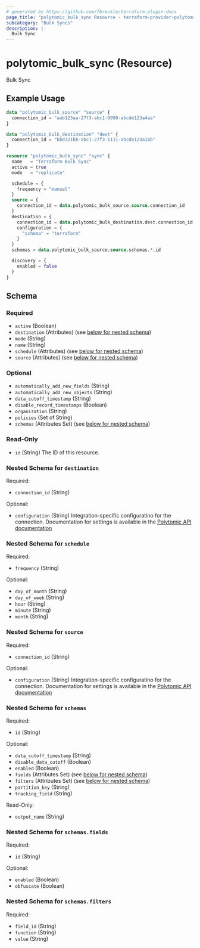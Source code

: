 ```yaml
---
# generated by https://github.com/fbreckle/terraform-plugin-docs
page_title: "polytomic_bulk_sync Resource - terraform-provider-polytomic"
subcategory: "Bulk Syncs"
description: |-
  Bulk Sync
---
```


# polytomic_bulk_sync (Resource)

Bulk Sync

## Example Usage

```terraform
data "polytomic_bulk_source" "source" {
  connection_id = "aab123aa-27f3-abc1-9999-abcde123a4aa"
}

data "polytomic_bulk_destination" "dest" {
  connection_id = "bbd321bb-abc1-27f3-1111-abcde123a1bb"
}

resource "polytomic_bulk_sync" "sync" {
  name   = "Terraform Bulk Sync"
  active = true
  mode   = "replicate"

  schedule = {
    frequency = "manual"
  }
  source = {
    connection_id = data.polytomic_bulk_source.source.connection_id
  }
  destination = {
    connection_id = data.polytomic_bulk_destination.dest.connection_id
    configuration = {
      "schema" = "terraform"
    }
  }
  schemas = data.polytomic_bulk_source.source.schemas.*.id

  discovery = {
    enabled = false
  }
}
```

<!-- schema generated by tfplugindocs -->
## Schema

### Required

- `active` (Boolean)
- `destination` (Attributes) (see [below for nested schema](#nestedatt--destination))
- `mode` (String)
- `name` (String)
- `schedule` (Attributes) (see [below for nested schema](#nestedatt--schedule))
- `source` (Attributes) (see [below for nested schema](#nestedatt--source))

### Optional

- `automatically_add_new_fields` (String)
- `automatically_add_new_objects` (String)
- `data_cutoff_timestamp` (String)
- `disable_record_timestamps` (Boolean)
- `organization` (String)
- `policies` (Set of String)
- `schemas` (Attributes Set) (see [below for nested schema](#nestedatt--schemas))

### Read-Only

- `id` (String) The ID of this resource.

<a id="nestedatt--destination"></a>
### Nested Schema for `destination`

Required:

- `connection_id` (String)

Optional:

- `configuration` (String) Integration-specific configuratino for the connection. Documentation for settings is available in the [Polytomic API documentation](https://apidocs.polytomic.com/2024-02-08/guides/configuring-your-connections/overview)


<a id="nestedatt--schedule"></a>
### Nested Schema for `schedule`

Required:

- `frequency` (String)

Optional:

- `day_of_month` (String)
- `day_of_week` (String)
- `hour` (String)
- `minute` (String)
- `month` (String)


<a id="nestedatt--source"></a>
### Nested Schema for `source`

Required:

- `connection_id` (String)

Optional:

- `configuration` (String) Integration-specific configuratino for the connection. Documentation for settings is available in the [Polytomic API documentation](https://apidocs.polytomic.com/2024-02-08/guides/configuring-your-connections/overview)


<a id="nestedatt--schemas"></a>
### Nested Schema for `schemas`

Required:

- `id` (String)

Optional:

- `data_cutoff_timestamp` (String)
- `disable_data_cutoff` (Boolean)
- `enabled` (Boolean)
- `fields` (Attributes Set) (see [below for nested schema](#nestedatt--schemas--fields))
- `filters` (Attributes Set) (see [below for nested schema](#nestedatt--schemas--filters))
- `partition_key` (String)
- `tracking_field` (String)

Read-Only:

- `output_name` (String)

<a id="nestedatt--schemas--fields"></a>
### Nested Schema for `schemas.fields`

Required:

- `id` (String)

Optional:

- `enabled` (Boolean)
- `obfuscate` (Boolean)


<a id="nestedatt--schemas--filters"></a>
### Nested Schema for `schemas.filters`

Required:

- `field_id` (String)
- `function` (String)
- `value` (String)


